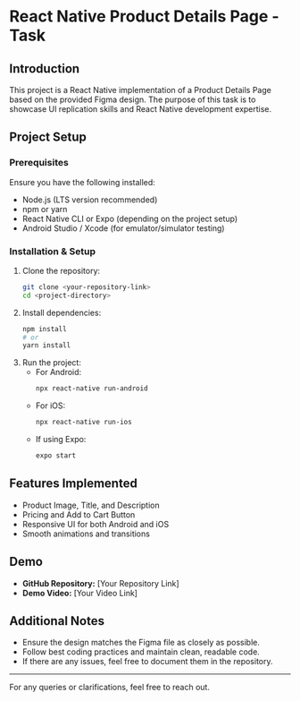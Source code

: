 # React Native Product Details Page - Task

## Introduction
This project is a React Native implementation of a Product Details Page based on the provided Figma design. The purpose of this task is to showcase UI replication skills and React Native development expertise.

## Project Setup

### Prerequisites
Ensure you have the following installed:
- Node.js (LTS version recommended)
- npm or yarn
- React Native CLI or Expo (depending on the project setup)
- Android Studio / Xcode (for emulator/simulator testing)

### Installation & Setup
1. Clone the repository:
   ```sh
   git clone <your-repository-link>
   cd <project-directory>
   ```
2. Install dependencies:
   ```sh
   npm install
   # or
   yarn install
   ```
3. Run the project:
   - For Android:
     ```sh
     npx react-native run-android
     ```
   - For iOS:
     ```sh
     npx react-native run-ios
     ```
   - If using Expo:
     ```sh
     expo start
     ```

## Features Implemented
- Product Image, Title, and Description
- Pricing and Add to Cart Button
- Responsive UI for both Android and iOS
- Smooth animations and transitions

## Demo
- **GitHub Repository:** [Your Repository Link]
- **Demo Video:** [Your Video Link]

## Additional Notes
- Ensure the design matches the Figma file as closely as possible.
- Follow best coding practices and maintain clean, readable code.
- If there are any issues, feel free to document them in the repository.

---

For any queries or clarifications, feel free to reach out.

